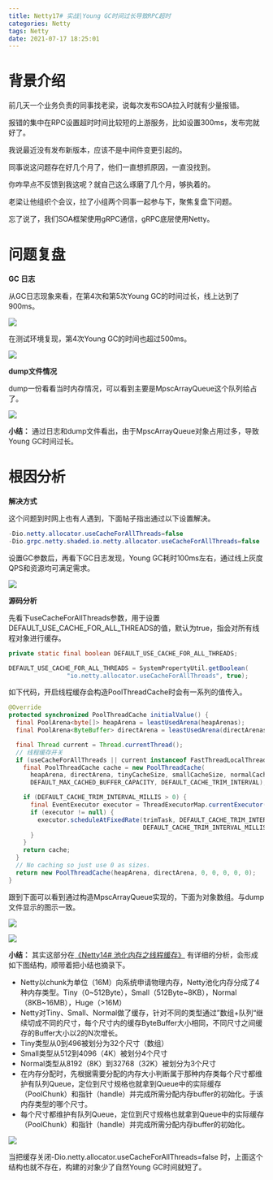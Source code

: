 ```yaml
---
title: Netty17# 实战|Young GC时间过长导致RPC超时
categories: Netty
tags: Netty
date: 2021-07-17 18:25:01
---
```




# 背景介绍



前几天一个业务负责的同事找老梁，说每次发布SOA拉入时就有少量报错。



报错的集中在RPC设置超时时间比较短的上游服务，比如设置300ms，发布完就好了。



我说最近没有发布新版本，应该不是中间件变更引起的。



同事说这问题存在好几个月了，他们一直想抓原因，一直没找到。



你咋早点不反馈到我这呢？就自己这么琢磨了几个月，够执着的。



老梁让他组织个会议，拉了小组两个同事一起参与下，聚焦复盘下问题。



忘了说了，我们SOA框架使用gRPC通信，gRPC底层使用Netty。



# 问题复盘

**GC 日志** 

从GC日志现象来看，在第4次和第5次Young GC的时间过长，线上达到了900ms。

![](https://gitee.com/laoliangcode/md-picture/raw/master/img/netty%E5%A4%8D%E7%9B%9801.jpg)

在测试环境复现，第4次Young GC的时间也超过500ms。

![](https://gitee.com/laoliangcode/md-picture/raw/master/img/netty%E5%A4%8D%E7%9B%9802.jpg)



**dump文件情况**

dump一份看看当时内存情况，可以看到主要是MpscArrayQueue这个队列给占了。

![](https://gitee.com/laoliangcode/md-picture/raw/master/img/Netty03.jpg)



**小结：** 通过日志和dump文件看出，由于MpscArrayQueue对象占用过多，导致Young GC时间过长。



# 根因分析

**解决方式** 

这个问题到时网上也有人遇到，下面帖子指出通过以下设置解决。

```java
-Dio.netty.allocator.useCacheForAllThreads=false 
-Dio.grpc.netty.shaded.io.netty.allocator.useCacheForAllThreads=false
```

设置GC参数后，再看下GC日志发现，Young GC耗时100ms左右，通过线上灰度QPS和资源均可满足需求。

![](https://gitee.com/laoliangcode/md-picture/raw/master/img/Netty%E5%A4%8D%E7%9B%9804.jpg)



**源码分析**

先看下useCacheForAllThreads参数，用于设置DEFAULT_USE_CACHE_FOR_ALL_THREADS的值，默认为true，指会对所有线程对象进行缓存。

```java
private static final boolean DEFAULT_USE_CACHE_FOR_ALL_THREADS;

DEFAULT_USE_CACHE_FOR_ALL_THREADS = SystemPropertyUtil.getBoolean(
                "io.netty.allocator.useCacheForAllThreads", true);
```

如下代码，开启线程缓存会构造PoolThreadCache时会有一系列的值传入。

```java
@Override
protected synchronized PoolThreadCache initialValue() {
  final PoolArena<byte[]> heapArena = leastUsedArena(heapArenas);
  final PoolArena<ByteBuffer> directArena = leastUsedArena(directArenas);

  final Thread current = Thread.currentThread();
  // 线程缓存开关
  if (useCacheForAllThreads || current instanceof FastThreadLocalThread) {
    final PoolThreadCache cache = new PoolThreadCache(
      heapArena, directArena, tinyCacheSize, smallCacheSize, normalCacheSize,
      DEFAULT_MAX_CACHED_BUFFER_CAPACITY, DEFAULT_CACHE_TRIM_INTERVAL);

    if (DEFAULT_CACHE_TRIM_INTERVAL_MILLIS > 0) {
      final EventExecutor executor = ThreadExecutorMap.currentExecutor();
      if (executor != null) {
        executor.scheduleAtFixedRate(trimTask, DEFAULT_CACHE_TRIM_INTERVAL_MILLIS,
                                     DEFAULT_CACHE_TRIM_INTERVAL_MILLIS, TimeUnit.MILLISECONDS);
      }
    }
    return cache;
  }
  // No caching so just use 0 as sizes.
  return new PoolThreadCache(heapArena, directArena, 0, 0, 0, 0, 0);
}
```

跟到下面可以看到通过构造MpscArrayQueue实现的，下面为对象数组。与dump文件显示的图示一致。

![](https://gitee.com/laoliangcode/md-picture/raw/master/img/20210717194334.png)

![](https://gitee.com/laoliangcode/md-picture/raw/master/img/20210717194244.png)



**小结：** 其实这部分在[《Netty14# 池化内存之线程缓存》](https://mp.weixin.qq.com/s/PLCx-Yu7BKA5lmP-R_z6Lw) 有详细的分析，会形成如下图结构，顺带着把小结也摘录下。

* Netty以chunk为单位（16M）向系统申请物理内存，Netty池化内存分成了4种内存类型。Tiny（0~512Byte），Small（512Byte~8KB），Normal（8KB~16MB），Huge（>16M）
*  Netty对Tiny、Small、Normal做了缓存，针对不同的类型通过”数组+队列“继续切成不同的尺寸，每个尺寸内的缓存ByteBuffer大小相同，不同尺寸之间缓存的Buffer大小以2的N次增长。
* Tiny类型从0到496被划分为32个尺寸（数组）
*  Small类型从512到4096（4K）被划分4个尺寸
*  Normal类型从8192（8K）到32768（32K）被划分为3个尺寸
* 在内存分配时，先根据需要分配的内存大小判断属于那种内存类每个尺寸都维护有队列Queue，定位到尺寸规格也就拿到Queue中的实际缓存（PoolChunk）和指针（handle）并完成所需分配内存buffer的初始化。于该内存类型的哪个尺寸。
* 每个尺寸都维护有队列Queue，定位到尺寸规格也就拿到Queue中的实际缓存（PoolChunk）和指针（handle）并完成所需分配内存buffer的初始化。

![](https://gitee.com/laoliangcode/md-picture/raw/master/img/%E7%BC%93%E5%AD%98%E7%BB%93%E6%9E%84%E5%9B%BE%E7%A4%BA%20(1).png)

当把缓存关闭-Dio.netty.allocator.useCacheForAllThreads=false 时，上面这个结构也就不存在，构建的对象少了自然Young GC时间就短了。

